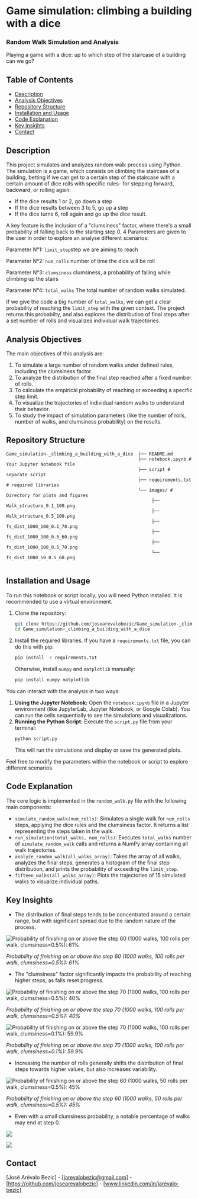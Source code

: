 # Game simulation: climbing a building with a dice
### Random Walk Simulation and Analysis

Playing a game with a dice: up to which step of the staircase of a building can we go?

## Table of Contents
- [Description](#description)
- [Analysis Objectives](#analysis-objectives)
- [Repository Structure](#repository-structure)
- [Installation and Usage](#installation-and-usage)
- [Code Explanation](#code-explanation)
- [Key Insights](#key-insights)
- [Contact](#contact)

## Description
This project simulates and analyzes random walk process using Python. The simulation is a game, which consists on climbing the staircase of a building, betting if we can get to a certain step of the staircase with a certain amount of dice rolls with specific rules- for stepping forward, backward, or rolling again:

- If the dice results 1 or 2, go down a step
- If the dice results between 3 to 5, go up a step
- If the dice turns 6, roll again and go up the dice result.

A key feature is the inclusion of a "clumsiness" factor, where there's a small probability of falling back to the starting step 0. 
4 Parameters are given to the user in order to explore an analyse different scenarios:

   Parameter N°1: `limit_step`step we are aiming to reach
   
   Parameter N°2: `num_rolls` number of time the dice will be roll
   
   Parameter N°3: `clumsiness` clumsiness, a probability of falling while climbing up the stairs
   
   Parameter N°4: `total_walks` The total number of random walks simulated.

If we give the code a big number of `total_walks`, we can get a clear probability of reaching the `limit_step` with the given context. The project returns this probabilty, and also explores the distribution of final steps after a set number of rolls and visualizes individual walk trajectories.

## Analysis Objectives
The main objectives of this analysis are:
1.  To simulate a large number of random walks under defined rules, including the clumsiness factor.
2.  To analyze the distribution of the final step reached after a fixed number of rolls.
3.  To calculate the empirical probability of reaching or exceeding a specific step limit.
4.  To visualize the trajectories of individual random walks to understand their behavior.
5.  To study the impact of simulation parameters (like the number of rolls, number of walks, and clumsiness probability) on the results.


## Repository Structure

```
Game_simulation-_climbing_a_building_with_a_dice  ├── README.md 
                                                  ├── notebook.ipynb # Your Jupyter Notebook file 
                                                  ├── script # separate script
                                                  ├── requirements.txt # required libraries
                                                  └── images/ # Directory for plots and figures 
                                                       ├── Walk_structure_0.1_100.png 
                                                       ├── Walk_structure_0.5_100.png
                                                       ├── fs_dist_1000_100_0.1_70.png
                                                       ├── fs_dist_1000_100_0.5_60.png
                                                       ├── fs_dist_1000_100_0.5_70.png  
                                                       └── fs_dist_1000_50_0.5_60.png  
                                         
```

## Installation and Usage
To run this notebook or script locally, you will need Python installed. It is recommended to use a virtual environment.

1.  Clone the repository:
    ```bash
    git clone https://github.com/josearevalobezic/Game_simulation-_climbing_a_building_with_a_dice.git
    cd Game_simulation-_climbing_a_building_with_a_dice
    ```
2.  Install the required libraries. If you have a `requirements.txt` file, you can do this with pip:
    ```bash
    pip install -r requirements.txt
    ```
    Otherwise, install `numpy` and `matplotlib` manually:
    ```bash
    pip install numpy matplotlib
    ```

You can interact with the analysis in two ways:

1.  **Using the Jupyter Notebook:** Open the `notebook.ipynb` file in a Jupyter environment (like JupyterLab, Jupyter Notebook, or Google Colab). You can run the cells sequentially to see the simulations and visualizations.
2.  **Running the Python Script:** Execute the `script.py` file from your terminal:
    ```bash
    python script.py
    ```
    This will run the simulations and display or save the generated plots.

Feel free to modify the parameters within the notebook or script to explore different scenarios.

## Code Explanation
The core logic is implemented in the `random_walk.py` file with the following main components:
- `simulate_random_walk(num_rolls)`: Simulates a single walk for `num_rolls` steps, applying the dice rules and the clumsiness factor. It returns a list representing the steps taken in the walk.
- `run_simulation(total_walks, num_rolls)`: Executes `total_walks` number of `simulate_random_walk` calls and returns a NumPy array containing all walk trajectories.
- `analyze_random_walk(all_walks_array)`: Takes the array of all walks, analyzes the final steps, generates a histogram of the final step distribution, and prints the probability of exceeding the `limit_step`.
- `fifteen_walks(all_walks_array)`: Plots the trajectories of 15 simulated walks to visualize individual paths.

## Key Insights




- The distribution of final steps tends to be concentrated around a certain range, but with significant spread due to the random nature of the process.

  
![Probability of finishing on or above the step 60 (1000 walks, 100 rolls per walk, clumsiness=0.5%): 61%](images/fs_dist_1000_100_0.5_60.png)

*Probability of finishing on or above the step 60 (1000 walks, 100 rolls per walk, clumsiness=0.5%): 61%*





- The "clumsiness" factor significantly impacts the probability of reaching higher steps, as falls reset progress.

![Probability of finishing on or above the step 70 (1000 walks, 100 rolls per walk, clumsiness=0.5%): 40%](images/fs_dist_1000_100_0.5_70.png)

*Probability of finishing on or above the step 70 (1000 walks, 100 rolls per walk, clumsiness=0.5%): 40%*

![Probability of finishing on or above the step 70 (1000 walks, 100 rolls per walk, clumsiness=0.1%): 59.9%](images/fs_dist_1000_100_0.1_70.png)

*Probability of finishing on or above the step 70 (1000 walks, 100 rolls per walk, clumsiness=0.1%): 59.9%*



  
- Increasing the number of rolls generally shifts the distribution of final steps towards higher values, but also increases variability.

![Probability of finishing on or above the step 60 (1000 walks, 50 rolls per walk, clumsiness=0.5%): 45%](images/fs_dist_1000_50_0.5_60.png)

*Probability of finishing on or above the step 60 (1000 walks, 50 rolls per walk, clumsiness=0.5%): 45%*

  
- Even with a small clumsiness probability, a notable percentage of walks may end at step 0.

![](images/Walk_structure_0.5_100.png)

![](images/Walk_structure_0.1_100.png)

## Contact
[José Arévalo Bezic] - [jarevalobezic@gmail.com] - [https://github.com/josearevalobezic] - [www.linkedin.com/in/jarevalo-bezic]

